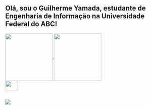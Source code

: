 ## Olá, sou o Guilherme Yamada, estudante de Engenharia de Informação na Universidade Federal do ABC!

<div>
<a href="https://github.com/anuraghazra/github-readme-stats">
  <img height=150 align="center" src="https://github-readme-stats.vercel.app/api?username=yamadaguilherme&hide=contribs,prs&show_icons=true&theme=tokyonight" />
</a>
<a href="https://github.com/anuraghazra/convoychat">
  <img height=150 align="center" src="https://github-readme-stats.vercel.app/api/top-langs/?username=yamadaguilherme&theme=tokyonight" />
</a>

<div>
<img align="center" src="https://cdn.jsdelivr.net/gh/devicons/devicon@latest/icons/python/python-original.svg" width="40" height="30" />
</div>

##
<div> 
  <a href="https://www.linkedin.com/in/guilhermeyamaday/" target="_blank"><img src="https://img.shields.io/badge/-LinkedIn-%230077B5?style=for-the-badge&logo=linkedin&logoColor=white" target="_blank"></a> 
</div>
